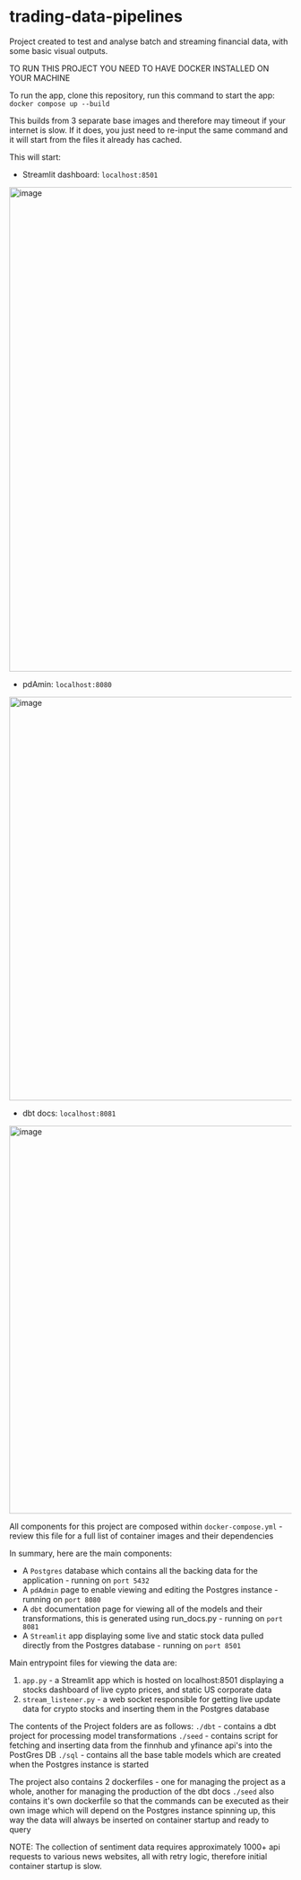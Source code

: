 # trading-data-pipelines
Project created to test and analyse batch and streaming financial data, with some basic visual outputs.

TO RUN THIS PROJECT YOU NEED TO HAVE DOCKER INSTALLED ON YOUR MACHINE

To run the app, clone this repository, run this command to start the app:
`docker compose up --build` 

This builds from 3 separate base images and therefore may timeout if your internet is slow. If it does, you just need to re-input the same command and it will start from the files it already has cached.

This will start:
- Streamlit dashboard: `localhost:8501`
<img width="1799" height="863" alt="image" src="https://github.com/user-attachments/assets/c5347076-9096-446e-8ecc-7c8f2b938785" />

- pdAmin: `localhost:8080`
<img width="1381" height="719" alt="image" src="https://github.com/user-attachments/assets/af805ca4-01ac-4c2a-9c30-c9307fadc182" />

- dbt docs: `localhost:8081`
<img width="1391" height="691" alt="image" src="https://github.com/user-attachments/assets/8e2e6a0c-eb6c-4f19-b76b-821863a5fd2f" />


All components for this project are composed within `docker-compose.yml` - review this file for a full list of container images and their dependencies

In summary, here are the main components:
- A `Postgres` database which contains all the backing data for the application - running on `port 5432`
- A `pdAdmin` page to enable viewing and editing the Postgres instance - running on `port 8080`
- A `dbt` documentation page for viewing all of the models and their transformations, this is generated using run_docs.py - running on `port 8081`
- A `Streamlit` app displaying some live and static stock data pulled directly from the Postgres database - running on `port 8501`

Main entrypoint files for viewing the data are:
1. `app.py` - a Streamlit app which is hosted on localhost:8501 displaying a stocks dashboard of live cypto prices, and static US corporate data
2. `stream_listener.py` - a web socket responsible for getting live update data for crypto stocks and inserting them in the Postgres database

The contents of the Project folders are as follows:
`./dbt` - contains a dbt project for processing model transformations
`./seed` - contains script for fetching and inserting data from the finnhub and yfinance api's into the PostGres DB
`./sql` - contains all the base table models which are created when the Postgres instance is started

The project also contains 2 dockerfiles - one for managing the project as a whole, another for managing the production of the dbt docs
`./seed` also contains it's own dockerfile so that the commands can be executed as their own image which will depend on the Postgres instance spinning up, this way the data will always be inserted on container startup and ready to query

NOTE: The collection of sentiment data requires approximately 1000+ api requests to various news websites, all with retry logic, therefore initial container startup is slow.
